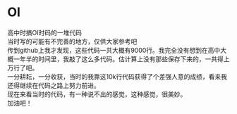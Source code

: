 # OI
高中时搞OI时码的一堆代码 <br/>
当时写的可能有不完善的地方，仅供大家参考吧 <br/>
传到github上我才发现，这些代码一共大概有9000行。我完全没有想到在高中大概一年半的时间里，我敲了这么多代码。估计算上没有那些保存下来的，一共得上万行了吧。 <br/>
一分耕耘，一分收获，当时的我靠这10k行代码获得了个差强人意的成绩，看来我还得继续在代码之路上努力前进。  <br/>
现在来看当时的代码，有一种说不出的感觉，这种感觉，很美妙。 <br/>
加油吧！